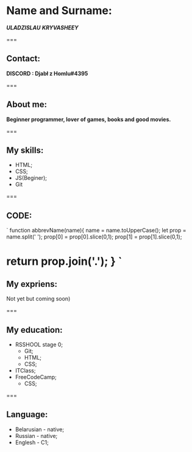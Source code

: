 # Name and Surname:

 ***ULADZISLAU***
 ***KRYVASHEEY***

===

## Contact:

  **DISCORD : Djabł z Homlu#4395**

===

## About me:

  **Beginner programmer, lover of games, books and good movies.**

===

## My skills:

  + HTML;
  + CSS;
  + JS(Beginer);
  + Git
  
===

## CODE:

`
 function abbrevName(name){
     name = name.toUpperCase();
     let prop = name.split(' ');
     prop[0] = prop[0].slice(0,1);
     prop[1] = prop[1].slice(0,1);
    
 return prop.join('.'); 
}
`
===

## My expriens:

  Not yet but coming soon)

===

## My education:
 + RSSHOOL stage 0;
   - Git;
   - HTML;
   - CSS;
 + ITClass;
 + FreeCodeCamp;
   - CSS;
  
===

## Language:

 * Belarusian - native;
 * Russian - native;
 * Englesh - C1;
   

